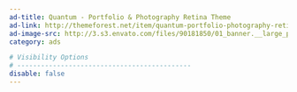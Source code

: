 ```yaml
---
ad-title: Quantum - Portfolio & Photography Retina Theme
ad-link: http://themeforest.net/item/quantum-portfolio-photography-retina-theme/7516539?ref=CodBits
ad-image-src: http://3.s3.envato.com/files/90181850/01_banner.__large_preview.jpg
category: ads

# Visibility Options
# --------------------------------------------
disable: false
---
```

